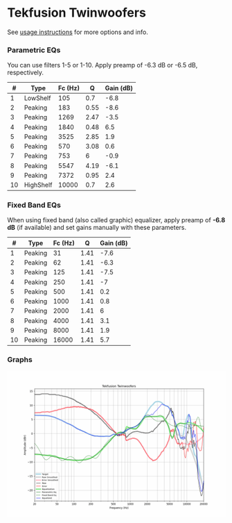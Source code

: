 # Tekfusion Twinwoofers
See [usage instructions](https://github.com/jaakkopasanen/AutoEq#usage) for more options and info.

### Parametric EQs
You can use filters 1-5 or 1-10. Apply preamp of -6.3 dB or -6.5 dB, respectively.

|   # | Type      |   Fc (Hz) |    Q |   Gain (dB) |
|-----|-----------|-----------|------|-------------|
|   1 | LowShelf  |       105 | 0.7  |        -6.8 |
|   2 | Peaking   |       183 | 0.55 |        -8.6 |
|   3 | Peaking   |      1269 | 2.47 |        -3.5 |
|   4 | Peaking   |      1840 | 0.48 |         6.5 |
|   5 | Peaking   |      3525 | 2.85 |         1.9 |
|   6 | Peaking   |       570 | 3.08 |         0.6 |
|   7 | Peaking   |       753 | 6    |        -0.9 |
|   8 | Peaking   |      5547 | 4.19 |        -6.1 |
|   9 | Peaking   |      7372 | 0.95 |         2.4 |
|  10 | HighShelf |     10000 | 0.7  |         2.6 |

### Fixed Band EQs
When using fixed band (also called graphic) equalizer, apply preamp of **-6.8 dB** (if available) and set gains manually with these parameters.

|   # | Type    |   Fc (Hz) |    Q |   Gain (dB) |
|-----|---------|-----------|------|-------------|
|   1 | Peaking |        31 | 1.41 |        -7.6 |
|   2 | Peaking |        62 | 1.41 |        -6.3 |
|   3 | Peaking |       125 | 1.41 |        -7.5 |
|   4 | Peaking |       250 | 1.41 |        -7   |
|   5 | Peaking |       500 | 1.41 |         0.2 |
|   6 | Peaking |      1000 | 1.41 |         0.8 |
|   7 | Peaking |      2000 | 1.41 |         6   |
|   8 | Peaking |      4000 | 1.41 |         3.1 |
|   9 | Peaking |      8000 | 1.41 |         1.9 |
|  10 | Peaking |     16000 | 1.41 |         5.7 |

### Graphs
![](./Tekfusion%20Twinwoofers.png)

